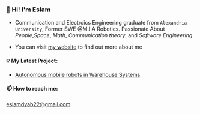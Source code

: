### 👋 Hi! I'm Eslam

- Communication and Electroics Engineering graduate from ```Alexandria University```, Former SWE @M.I.A Robotics. Passionate About _People_,_Space_, _Math_, _Communication theory_, and _Software Engineering_.

- You can visit [my website](https://eslam-dyab.vercel.app/) to find out more about me




#### 💡 My Latest Project:

- [ Autonomous mobile robots in Warehouse Systems ](https://github.com/eslamdyab21/AMRs-in-Warehouse-Systems)




#### 📫 How to reach me: 

eslamdyab22@gmail.com
